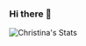 ### Hi there 👋
![Christina's Stats](https://github-readme-stats.vercel.app/api?username=ChristinaFomenko&show_icons=true&theme=dracula)

